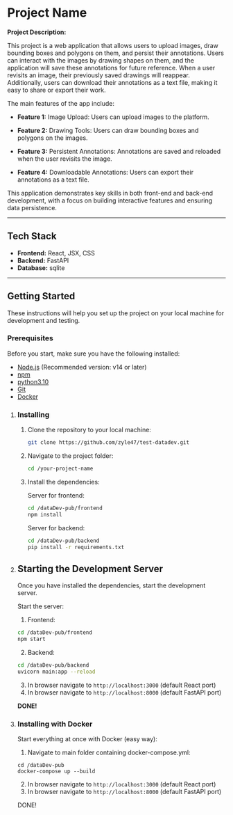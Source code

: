 # Project Name

**Project Description:**

This project is a web application that allows users to upload images, draw bounding boxes and polygons on them, and persist their annotations. Users can interact with the images by drawing shapes on them, and the application will save these annotations for future reference. When a user revisits an image, their previously saved drawings will reappear. Additionally, users can download their annotations as a text file, making it easy to share or export their work.

The main features of the app include:

- **Feature 1:** Image Upload: Users can upload images to the platform.

- **Feature 2:** Drawing Tools: Users can draw bounding boxes and polygons on the images.

- **Feature 3:** Persistent Annotations: Annotations are saved and reloaded when the user revisits the image.

- **Feature 4:** Downloadable Annotations: Users can export their annotations as a text file.

This application demonstrates key skills in both front-end and back-end development, with a focus on building interactive features and ensuring data persistence.

---

## Tech Stack

- **Frontend:** React, JSX, CSS
- **Backend:** FastAPI
- **Database:** sqlite

---

## Getting Started

These instructions will help you set up the project on your local machine for development and testing.

### Prerequisites

Before you start, make sure you have the following installed:

- [Node.js](https://nodejs.org/) (Recommended version: v14 or later)
- [npm](https://www.npmjs.com/)
- [python3.10](https://www.python.org/)
- [Git](https://git-scm.com/)
- [Docker](https://www.docker.com/)

1. ### Installing

    1. Clone the repository to your local machine:

        ```bash
        git clone https://github.com/zyle47/test-datadev.git
        ```

    2. Navigate to the project folder:

        ```bash
        cd /your-project-name
        ```

    3. Install the dependencies:

        Server for frontend:
        
        ```bash
        cd /dataDev-pub/frontend
        npm install
        ```

        Server for backend:

        ```bash
        cd /dataDev-pub/backend
        pip install -r requirements.txt
        ```

2. ## Starting the Development Server

    Once you have installed the dependencies, start the development server.

    Start the server:

    1. Frontend:
    
    ```bash
    cd /dataDev-pub/frontend
    npm start
    ```

    2. Backend:

    ```bash
    cd /dataDev-pub/backend
    uvicorn main:app --reload
    ```

    3. In browser navigate to `http://localhost:3000` (default React port)
    4. In browser navigate to `http://localhost:8000` (default FastAPI port)

    **DONE!**


3. ### Installing with Docker

    Start everything at once with Docker (easy way):
    
    
    1. Navigate to main folder containing docker-compose.yml:
    ```    
    cd /dataDev-pub
    docker-compose up --build
    ```
    
    2. In browser navigate to `http://localhost:3000` (default React port)
    3. In browser navigate to `http://localhost:8000` (default FastAPI port)

    DONE!